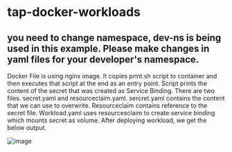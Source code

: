 # tap-docker-workloads

## you need to change namespace, dev-ns is being used in this example. Please make changes in yaml files for your developer's namespace.

Docker File is using nginx image. It copies print.sh script to container and then executes that script at the end as an entry point. Script prints the content of the secret that was created as Service Binding.
There are two files. 
secret.yaml and resourceclaim.yaml. sercret.yaml contains the content that we can use to overwrite. Resourceclaim contains reference to the secret file. Workload.yaml uses resourcesclaim to create service binding which mounts secret as volume.
After deploying workload, we get the below output.

![image](https://github.com/jkhan24558/tap-docker-workloads/assets/52003763/bdff796a-b0fd-4bca-8557-260dde1023bd)
